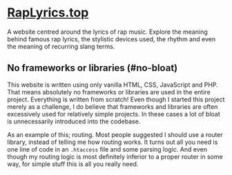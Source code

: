 # [RapLyrics.top](https://raplyrics.top/)
A website centred around the lyrics of rap music. Explore the meaning behind famous rap lyrics, the stylistic devices 
used, the rhythm and even the meaning of recurring slang terms.

## No frameworks or libraries (\#no-bloat)
This website is written using only vanilla HTML, CSS, JavaScript and PHP. That means absolutely no frameworks or 
libraries are used in the entire project. Everything is written from scratch! Even though I started this project merely 
as a challenge, I do believe that frameworks and libraries are often excessively used for relatively simple projects. In 
these cases a lot of bloat is unnecessarily introduced into the codebase.

As an example of this; routing. Most people suggested I should use a router library, instead of telling me how routing 
works. It turns out all you need is one line of code in an `.htaccess` file and some parsing logic. And even though my 
routing logic is most definitely inferior to a proper router in some way, for simple stuff this is all you really need.
